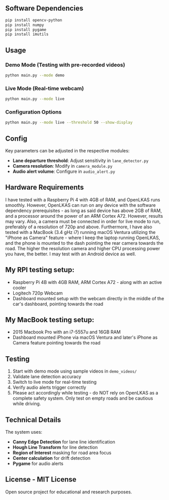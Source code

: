 
##  Software Dependencies

```bash
pip install opencv-python
pip install numpy
pip install pygame
pip install imutils
```


## Usage

### Demo Mode (Testing with pre-recorded videos)
```bash
python main.py --mode demo
```

### Live Mode (Real-time webcam)
```bash
python main.py --mode live
```

### Configuration Options
```bash
python main.py --mode live --threshold 50 --show-display
```

##  Config

Key parameters can be adjusted in the respective modules:

- **Lane departure threshold**: Adjust sensitivity in `lane_detector.py`
- **Camera resolution**: Modify in `camera_module.py`
- **Audio alert volume**: Configure in `audio_alert.py`

## Hardware Requirements

I have tested with a Raspberry Pi 4 with 4GB of RAM, and OpenLKAS runs smoothly. However, OpenLKAS can run on any device with the software dependency prerequisites - as long as said device has above 2GB of RAM, and a processor around the power of an ARM Cortex A72. However, results may vary. Also, a camera must be connected in order for live mode to run, preferably of a resolution of 720p and above.
Furthermore, I have also tested with a MacBook (3.4 gHz i7) running macOS Ventura utilizing the "iPhone as Camera" feature - where I keep the laptop running OpenLKAS, and the phone is mounted to the dash pointing the rear camera towards the road. The higher the resolution camera and higher CPU processing power you have, the better.
I may test with an Android device as well.


## My RPI testing setup:
- Raspberry Pi 4B with 4GB RAM, ARM Cortex A72 - along with an active cooler
- Logitech 720p Webcam
- Dashboard mounted setup with the webcam directly in the middle of the car's dashboard, pointing towards the road
## My MacBook testing setup:
- 2015 Macbook Pro with an i7-5557u and 16GB RAM
- Dashboard mounted iPhone via macOS Ventura and later's iPhone as Camera feature pointing towards the road


## Testing

1. Start with demo mode using sample videos in `demo_videos/`
2. Validate lane detection accuracy
3. Switch to live mode for real-time testing
4. Verify audio alerts trigger correctly
5. Please act accordingly while testing - do NOT rely on OpenLKAS as a complete safety system. Only test on empty roads and be cautious while driving.


## Technical Details

The system uses:
- **Canny Edge Detection** for lane line identification
- **Hough Line Transform** for line detection
- **Region of Interest** masking for road area focus
- **Center calculation** for drift detection
- **Pygame** for audio alerts

## License - MIT License

Open source project for educational and research purposes. 
